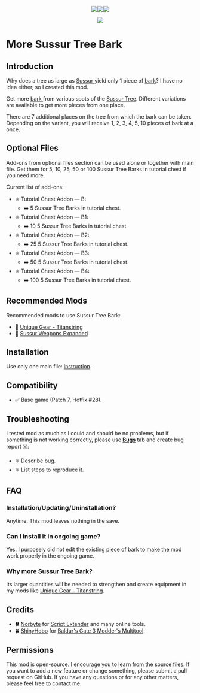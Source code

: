 <p align="center"><a href="https://ko-fi.com/maskedrpgfan"><img src="https://i.postimg.cc/Nj2mWwpw/Ko-fi-small.png"/></a><a href="https://buymeacoffee.com/maskedrpgfan"><img src="https://i.postimg.cc/MKTymBBH/Buy-Me-ACoffee-small.png"/></a><a href="https://www.patreon.com/maskedrpgfan"><img src="https://i.postimg.cc/28Knc5dw/Patreon-small.png"/></a></p>

<p align="center"><img src="https://i.postimg.cc/gJ4zvzJg/More-Sussur-Tree-Bark.png"/></p>

# More Sussur Tree Bark

## Introduction

Why does a tree as large as [Sussur ](https://forgottenrealms.fandom.com/wiki/Sussur) yield only 1 piece of [bark](https://bg3.wiki/wiki/Sussur_Tree_Bark)?
I have no idea either, so I created this mod.

Get more [bark ](https://bg3.wiki/wiki/Sussur_Tree_Bark) from various spots of the [Sussur Tree](https://forgottenrealms.fandom.com/wiki/Sussur).
Different variations are available to get more pieces from one place.

There are 7 additional places on the tree from which the bark can be taken. Depending on the variant, you will receive 1, 2, 3, 4, 5, 10 pieces of bark at a once.

## Optional Files

Add-ons from optional files section can be used alone or together with main file. Get them for 5, 10, 25, 50 or 100 Sussur Tree Barks in tutorial chest if you need more.

Current list of add-ons:

* ✳️ Tutorial Chest Addon  — B:
  * ➡️ 5 Sussur Tree Barks in tutorial chest.
* ✳️ Tutorial Chest Addon  — B1:
  * ➡️ 10 5 Sussur Tree Barks in tutorial chest.
* ✳️ Tutorial Chest Addon  — B2:
  * ➡️ 25 5 Sussur Tree Barks in tutorial chest.
* ✳️ Tutorial Chest Addon  — B3:
  * ➡️ 50 5 Sussur Tree Barks in tutorial chest.
* ✳️ Tutorial Chest Addon  — B4:
  * ➡️ 100 5 Sussur Tree Barks in tutorial chest.

## Recommended Mods

Recommended mods to use Sussur Tree Bark:
* 🔗 [Unique Gear - Titanstring](https://www.nexusmods.com/baldursgate3/mods/1261)
* 🔗 [Sussur Weapons Expanded](https://www.nexusmods.com/baldursgate3/mods/2356)

## Installation

Use only one main file: [instruction](https://bg3.wiki/wiki/Guide:Installing_Mods).

## Compatibility

* ✅ Base game (Patch 7, Hotfix #28).

## Troubleshooting

I tested mod as much as I could and should be no problems, but if something is not working correctly, please use **[Bugs](https://www.nexusmods.com/baldursgate3/mods/902?tab=bugs)** tab and create bug report ☠️:

* ✳️ Describe bug.
* ✳️ List steps to reproduce it.

## FAQ

### Installation/Updating/Uninstallation?

Anytime. This mod leaves nothing in the save.

### Can I install it in ongoing game?

Yes. I purposely did not edit the existing piece of bark to make the mod work properly in the ongoing game.

### Why more [Sussur Tree Bark](https://bg3.wiki/wiki/Sussur_Tree_Bark)?

Its larger quantities will be needed to strengthen and create equipment in my mods like [Unique Gear - Titanstring](https://www.nexusmods.com/baldursgate3/mods/1261).

## Credits

* 🍀 [Norbyte](https://github.com/Norbyte) for [Script Extender](https://github.com/Norbyte/bg3se) and many online tools.
* 🍀 [ShinyHobo](https://github.com/ShinyHobo) for [Baldur's Gate 3 Modder's Multitool](https://github.com/ShinyHobo/BG3-Modders-Multitool).

## Permissions

This mod is open-source. I encourage you to learn from the [source files](https://github.com/MaskedRPGFan/More-Sussur-Tree-Bark). If you want to add a new feature or change something, please submit a pull request on GitHub. If you have any questions or for any other matters, please feel free to contact me.
